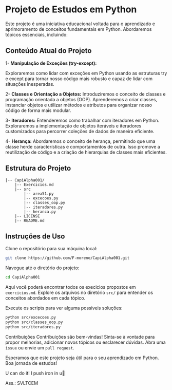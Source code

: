 # Projeto de Estudos em Python
Este projeto é uma iniciativa educacional voltada para o aprendizado e aprimoramento de conceitos fundamentais em Python. Abordaremos tópicos essenciais, incluindo:

## Conteúdo Atual do Projeto
1- <b>Manipulação de Exceções (try-except):</b>

Exploraremos como lidar com exceções em Python usando as estruturas try e except para tornar nosso código mais robusto e capaz de lidar com situações inesperadas.

2- <b>Classes e Orientação a Objetos:</b>
Introduziremos o conceito de classes e programação orientada a objetos (OOP). Aprenderemos a criar classes, instanciar objetos e utilizar métodos e atributos para organizar nosso código de forma mais modular.

3- <b>Iteradores:</b>
Entenderemos como trabalhar com iteradores em Python. Exploraremos a implementação de objetos iteráveis e iteradores customizados para percorrer coleções de dados de maneira eficiente.

4- <b>Herança:</b>
Abordaremos o conceito de herança, permitindo que uma classe herde características e comportamentos de outra. Isso promove a reutilização de código e a criação de hierarquias de classes mais eficientes.

## Estrutura do Projeto
~~~
|-- CapiAlpha001/
    |-- Exercicios.md
    |-- src
        |-- area51.py
        |-- excecoes.py
        |-- classes_oop.py
        |-- iteradores.py
        |-- heranca.py
    |-- LICENSE
    |-- README.md
~~~

## Instruções de Uso

Clone o repositório para sua máquina local:

```bash
git clone https://github.com/F-moreno/CapiAlpha001.git
```

Navegue até o diretório do projeto:

```bash
cd CapiAlpha001
```
Aqui você poderá encontrar todos os execicios propostos em ```exercicios.md```.
Explore os arquivos no diretório ```src/``` para entender os conceitos abordados em cada tópico.

Execute os scripts para ver alguma possiveis soluções:

```bash
python src/excecoes.py
python src/classes_oop.py
python src/iteradores.py
```

Contribuições
Contribuições são bem-vindas! Sinta-se à vontade para propor melhorias, adicionar novos tópicos ou esclarecer dúvidas. Abra uma ```issue``` ou envie um ```pull request```.

Esperamos que este projeto seja útil para o seu aprendizado em Python. Boa jornada de estudos! 

U can do it! I push iron in u🚀

Ass.: SVLTCEM